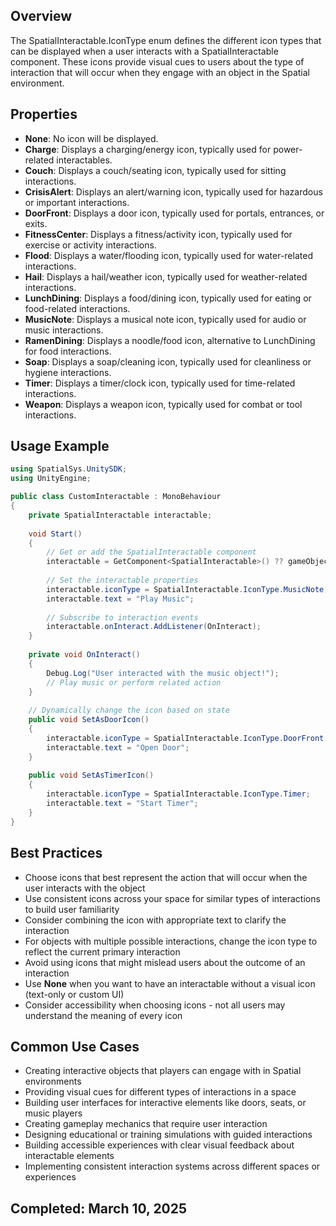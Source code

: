 ## Overview
The SpatialInteractable.IconType enum defines the different icon types that can be displayed when a user interacts with a SpatialInteractable component. These icons provide visual cues to users about the type of interaction that will occur when they engage with an object in the Spatial environment.

## Properties
- **None**: No icon will be displayed.
- **Charge**: Displays a charging/energy icon, typically used for power-related interactables.
- **Couch**: Displays a couch/seating icon, typically used for sitting interactions.
- **CrisisAlert**: Displays an alert/warning icon, typically used for hazardous or important interactions.
- **DoorFront**: Displays a door icon, typically used for portals, entrances, or exits.
- **FitnessCenter**: Displays a fitness/activity icon, typically used for exercise or activity interactions.
- **Flood**: Displays a water/flooding icon, typically used for water-related interactions.
- **Hail**: Displays a hail/weather icon, typically used for weather-related interactions.
- **LunchDining**: Displays a food/dining icon, typically used for eating or food-related interactions.
- **MusicNote**: Displays a musical note icon, typically used for audio or music interactions.
- **RamenDining**: Displays a noodle/food icon, alternative to LunchDining for food interactions.
- **Soap**: Displays a soap/cleaning icon, typically used for cleanliness or hygiene interactions.
- **Timer**: Displays a timer/clock icon, typically used for time-related interactions.
- **Weapon**: Displays a weapon icon, typically used for combat or tool interactions.

## Usage Example
```csharp
using SpatialSys.UnitySDK;
using UnityEngine;

public class CustomInteractable : MonoBehaviour
{
    private SpatialInteractable interactable;
    
    void Start()
    {
        // Get or add the SpatialInteractable component
        interactable = GetComponent<SpatialInteractable>() ?? gameObject.AddComponent<SpatialInteractable>();
        
        // Set the interactable properties
        interactable.iconType = SpatialInteractable.IconType.MusicNote;
        interactable.text = "Play Music";
        
        // Subscribe to interaction events
        interactable.onInteract.AddListener(OnInteract);
    }
    
    private void OnInteract()
    {
        Debug.Log("User interacted with the music object!");
        // Play music or perform related action
    }
    
    // Dynamically change the icon based on state
    public void SetAsDoorIcon()
    {
        interactable.iconType = SpatialInteractable.IconType.DoorFront;
        interactable.text = "Open Door";
    }
    
    public void SetAsTimerIcon()
    {
        interactable.iconType = SpatialInteractable.IconType.Timer;
        interactable.text = "Start Timer";
    }
}
```

## Best Practices
- Choose icons that best represent the action that will occur when the user interacts with the object
- Use consistent icons across your space for similar types of interactions to build user familiarity
- Consider combining the icon with appropriate text to clarify the interaction
- For objects with multiple possible interactions, change the icon type to reflect the current primary interaction
- Avoid using icons that might mislead users about the outcome of an interaction
- Use **None** when you want to have an interactable without a visual icon (text-only or custom UI)
- Consider accessibility when choosing icons - not all users may understand the meaning of every icon

## Common Use Cases
- Creating interactive objects that players can engage with in Spatial environments
- Providing visual cues for different types of interactions in a space
- Building user interfaces for interactive elements like doors, seats, or music players
- Creating gameplay mechanics that require user interaction
- Designing educational or training simulations with guided interactions
- Building accessible experiences with clear visual feedback about interactable elements
- Implementing consistent interaction systems across different spaces or experiences

## Completed: March 10, 2025
